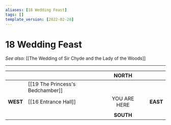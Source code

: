 ```yaml
---
aliases: [18 Wedding Feast]
tags: []
template_version: [2022-02-28]
---
```

# 18 Wedding Feast
*See also:* [[The Wedding of Sir Chyde and the Lady of the Woods]]
___
|          |                                  |    NORTH     |     |          |
|:-------- |:-------------------------------- |:------------:| ---:| --------:|
|          | [[19 The Princess's Bedchamber]] |              |     |          |
| **WEST** | [[16 Entrance Hall]]             | YOU ARE HERE |     | **EAST** |
|          |                                  |              |     |          |
|          |                                  |  **SOUTH**   |     |          |